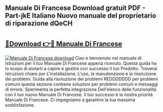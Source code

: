 ## Manuale Di Francese Download gratuit PDF - Part-jkE Italiano Nuovo manuale del proprietario di riparazione dQeCH

# <h2><a href="http://dfe4gjt.blite.top/?on=Manuale+Di+Francese">🔗Download 👉🔴 Manuale Di Francese</a></h2>

[![Manuale Di Francese download](https://i.imgur.com/lujVjoI.png)](http://dfe4gjt.blite.top/?on=Manuale+Di+Francese)
Ciao e benvenuto nel manuale di Istruzioni per il tuo Manuale Di Francese appena ricevuto. Questa guida ha lo scopo di aiutarti a capire e gestire con successo il tuo Prodotto. Troverai istruzioni chiare per L'installazione, L'uso, la manutenzione e la risoluzione dei problemi. Guida alla risoluzione dei problemi REDDDDDDD per problemi comuni questa sezione contiene soluzioni per problemi comuni e messaggi di errore. Sperimenta la perfetta integrazione Dell'elenco delle funzionalità con il tuo nuovo Manuale Di Francese. Il tuo successo è la nostra priorità Manuale Di Francese. Ci impegniamo a garantire la tua massima soddisfazione.
